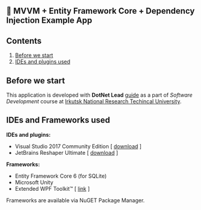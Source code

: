 ## 📲 MVVM + Entity Framework Core + Dependency Injection Example App

## Contents

1. [Before we start](#before-we-start)
2. [IDEs and plugins used](#ides-and-frameworks-used)

## Before we start

This application is developed with **DotNet Lead** [guide](http://www.dotnetlead.com/wpf-master-detail/application-and-source-code) as a part of *Software Development* course at [Irkutsk National Research Techincal University](http://www.istu.edu/eng/).

## IDEs and Frameworks used

**IDEs and plugins:**
- Visual Studio 2017 Community Edition [ [download](https://visualstudio.microsoft.com/vs/community/) ]
- JetBrains Reshaper Ultimate [ [download](https://www.jetbrains.com/resharper/) ]

**Frameworks:**
- Entity Framework Core 6 (for SQLite)
- Microsoft Unity
- Extended WPF Toolkit™ [ [link](https://github.com/xceedsoftware/wpftoolkit) ]

Frameworks are available via NuGET Package Manager.

